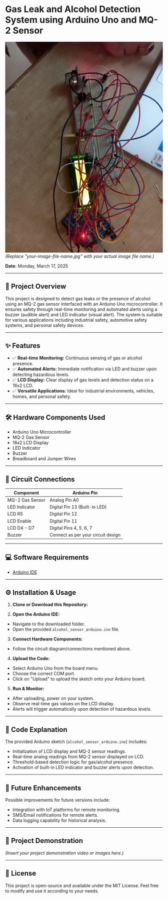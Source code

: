 # Gas Leak and Alcohol Detection System using Arduino Uno and MQ-2 Sensor

![Project Image](alcohol_sensor_arduino.jpg)
*(Replace "your-image-file-name.jpg" with your actual image file name.)*

**Date:** Monday, March 17, 2025

---

## 🚀 Project Overview

This project is designed to detect gas leaks or the presence of alcohol using an MQ-2 gas sensor interfaced with an Arduino Uno microcontroller. It ensures safety through real-time monitoring and automated alerts using a buzzer (audible alert) and LED indicator (visual alert). The system is suitable for various applications including industrial safety, automotive safety systems, and personal safety devices.

---

## ✨ Features

- ✅ **Real-time Monitoring:** Continuous sensing of gas or alcohol presence.
- ✅ **Automated Alerts:** Immediate notification via LED and buzzer upon detecting hazardous levels.
- ✅ **LCD Display:** Clear display of gas levels and detection status on a 16x2 LCD.
- ✅ **Versatile Applications:** Ideal for industrial environments, vehicles, homes, and personal safety.

---

## 🛠️ Hardware Components Used

- Arduino Uno Microcontroller
- MQ-2 Gas Sensor
- 16x2 LCD Display
- LED Indicator
- Buzzer
- Breadboard and Jumper Wires

---

## 📌 Circuit Connections

| Component         | Arduino Pin        |
|-------------------|--------------------|
| MQ-2 Gas Sensor   | Analog Pin A0      |
| LED Indicator     | Digital Pin 13 (Built-in LED) |
| LCD RS            | Digital Pin 12     |
| LCD Enable        | Digital Pin 11     |
| LCD D4 - D7       | Digital Pins 4, 5, 6, 7 |
| Buzzer            | Connect as per your circuit design |

---

## 💻 Software Requirements

- [Arduino IDE](https://www.arduino.cc/en/software)

---

## ⚙️ Installation & Usage

1. **Clone or Download this Repository:**

2. **Open the Arduino IDE:**
- Navigate to the downloaded folder.
- Open the provided `alcohol_sensor_arduino.ino` file.

3. **Connect Hardware Components:**
- Follow the circuit diagram/connections mentioned above.

4. **Upload the Code:**
- Select Arduino Uno from the board menu.
- Choose the correct COM port.
- Click on "Upload" to upload the sketch onto your Arduino board.

5. **Run & Monitor:**
- After uploading, power on your system.
- Observe real-time gas values on the LCD display.
- Alerts will trigger automatically upon detection of hazardous levels.

---

## 📖 Code Explanation

The provided Arduino sketch (`alcohol_sensor_arduino.ino`) includes:

- Initialization of LCD display and MQ-2 sensor readings.
- Real-time analog readings from MQ-2 sensor displayed on LCD.
- Threshold-based detection logic for gas/alcohol presence.
- Activation of built-in LED indicator and buzzer alerts upon detection.

---

## 🚧 Future Enhancements

Possible improvements for future versions include:

- Integration with IoT platforms for remote monitoring.
- SMS/Email notifications for remote alerts.
- Data logging capability for historical analysis.

---

## 📸 Project Demonstration

*(Insert your project demonstration video or images here.)*

---

## 📜 License

This project is open-source and available under the MIT License. Feel free to modify and use it according to your needs.

